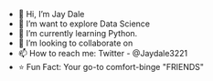 - 👋 Hi, I’m Jay Dale
- 👀 I’m want to explore Data Science
- 🌱 I’m currently learning Python.
- 💞️ I’m looking to collaborate on 
- 📫 How to reach me: Twitter - @Jaydale3221
- ⭐ Fun Fact: Your go-to comfort-binge "FRIENDS"

<!---
Jaydale3221/Jaydale3221 is a ✨ special ✨ repository because its `README.md` (this file) appears on your GitHub profile.
You can click the Preview link to take a look at your changes.
--->
